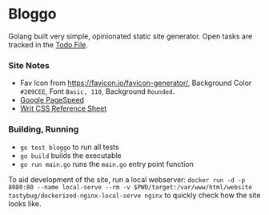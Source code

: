 # Bloggo

Golang built very simple, opinionated static site generator.
Open tasks are tracked in the [Todo File](./todo.diff).

### Site Notes

* Fav Icon from https://favicon.io/favicon-generator/, Background Color `#209CEE`, Font `Basic, 110`, Background `Rounded`.
* [Google PageSpeed](https://developers.google.com/speed/pagespeed/insights/?url=https%3A%2F%2Fsleepy-easley-16d3e7.netlify.app/index.html)
* [Writ CSS Reference Sheet](https://writ.cmcenroe.me/reference.html)

### Building, Running

* `go test bloggo` to run all tests
* `go build` builds the executable
* `go run main.go` runs the `main.go` entry point function

To aid development of the site, run a local webserver: 
`docker run -d -p 8080:80 --name local-serve --rm -v $PWD/target:/var/www/html/website tastybug/dockerized-nginx-local-serve nginx`
to quickly check how the site looks like.

